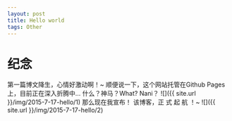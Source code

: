 ```yaml
---
layout: post
title: Hello world
tags: Other
---
```

# 纪念
第一篇博文降生，心情好激动啊！~
顺便说一下，这个网站托管在Github Pages上，目前正在深入折腾中...
什么？神马？What? Nani？ 
![]({{ site.url }}/img/2015-7-17-hello/1)
那么现在我宣布！
该博客，正 式 起 航 ！~
![]({{ site.url }}/img/2015-7-17-hello/2)